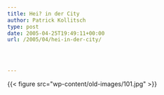 ```yaml
---
title: Hei? in der City
author: Patrick Kollitsch
type: post
date: 2005-04-25T19:49:11+00:00
url: /2005/04/hei-in-der-city/




---
```

{{< figure src="wp-content/old-images/101.jpg" >}}
